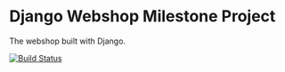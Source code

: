# Django Webshop Milestone Project

The webshop built with Django.

[![Build Status](https://travis-ci.org/AnnaDK/adriatic_diving.svg?branch=master)](https://travis-ci.org/AnnaDK/adriatic_diving)